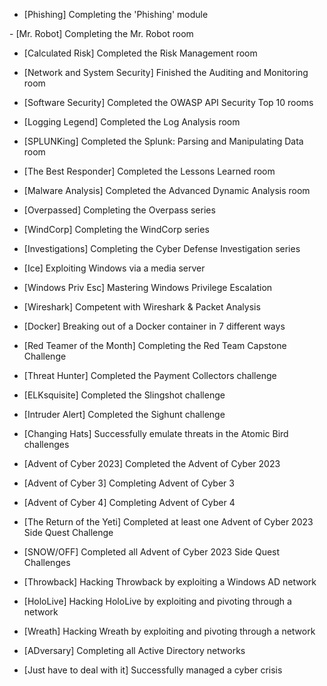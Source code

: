 - [Phishing] Completing the 'Phishing' module

- [Mr. Robot] Completing the Mr. Robot room
- [Calculated Risk] Completed the Risk Management room 
- [Network and System Security] Finished the Auditing and Monitoring room
- [Software Security] Completed the OWASP API Security Top 10 rooms 
- [Logging Legend] Completed the Log Analysis room
- [SPLUNKing] Completed the Splunk: Parsing and Manipulating Data room
- [The Best Responder] Completed the Lessons Learned room
- [Malware Analysis] Completed the Advanced Dynamic Analysis room

- [Overpassed] Completing the Overpass series
- [WindCorp] Completing the WindCorp series
- [Investigations] Completing the Cyber Defense Investigation series
  
- [Ice] Exploiting Windows via a media server
- [Windows Priv Esc] Mastering Windows Privilege Escalation
- [Wireshark] Competent with Wireshark & Packet Analysis
- [Docker] Breaking out of a Docker container in 7 different ways

- [Red Teamer of the Month] Completing the Red Team Capstone Challenge
- [Threat Hunter] Completed the Payment Collectors challenge
- [ELKsquisite] Completed the Slingshot challenge
- [Intruder Alert] Completed the Sighunt challenge
- [Changing Hats] Successfully emulate threats in the Atomic Bird challenges

- [Advent of Cyber 2023] Completed the Advent of Cyber 2023
- [Advent of Cyber 3] Completing Advent of Cyber 3
- [Advent of Cyber 4] Completing Advent of Cyber 4
- [The Return of the Yeti] Completed at least one Advent of Cyber 2023 Side Quest Challenge
- [SNOW/OFF] Completed all Advent of Cyber 2023 Side Quest Challenges

- [Throwback] Hacking Throwback by exploiting a Windows AD network
- [HoloLive] Hacking HoloLive by exploiting and pivoting through a network
- [Wreath] Hacking Wreath by exploiting and pivoting through a network
- [ADversary] Completing all Active Directory networks
- [Just have to deal with it] Successfully managed a cyber crisis 

